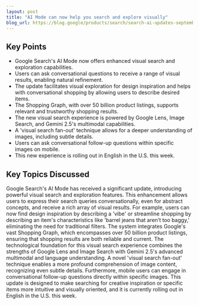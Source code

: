 ```yaml
---
layout: post 
title: "AI Mode can now help you search and explore visually"
blog_url: https://blog.google/products/search/search-ai-updates-september-2025/?utm_source=tldrai 
---
```




## Key Points

- Google Search's AI Mode now offers enhanced visual search and exploration capabilities.
- Users can ask conversational questions to receive a range of visual results, enabling natural refinement.
- The update facilitates visual exploration for design inspiration and helps with conversational shopping by allowing users to describe desired items.
- The Shopping Graph, with over 50 billion product listings, supports relevant and trustworthy shopping results.
- The new visual search experience is powered by Google Lens, Image Search, and Gemini 2.5's multimodal capabilities.
- A 'visual search fan-out' technique allows for a deeper understanding of images, including subtle details.
- Users can ask conversational follow-up questions within specific images on mobile.
- This new experience is rolling out in English in the U.S. this week.

## Key Topics Discussed

Google Search's AI Mode has received a significant update, introducing powerful visual search and exploration features. This enhancement allows users to express their search queries conversationally, even for abstract concepts, and receive a rich array of visual results. For example, users can now find design inspiration by describing a 'vibe' or streamline shopping by describing an item's characteristics like 'barrel jeans that aren’t too baggy,' eliminating the need for traditional filters. The system integrates Google's vast Shopping Graph, which encompasses over 50 billion product listings, ensuring that shopping results are both reliable and current. The technological foundation for this visual search experience combines the strengths of Google Lens and Image Search with Gemini 2.5's advanced multimodal and language understanding. A novel 'visual search fan-out' technique enables a more profound comprehension of image content, recognizing even subtle details. Furthermore, mobile users can engage in conversational follow-up questions directly within specific images. This update is designed to make searching for creative inspiration or specific items more intuitive and visually oriented, and it is currently rolling out in English in the U.S. this week.

